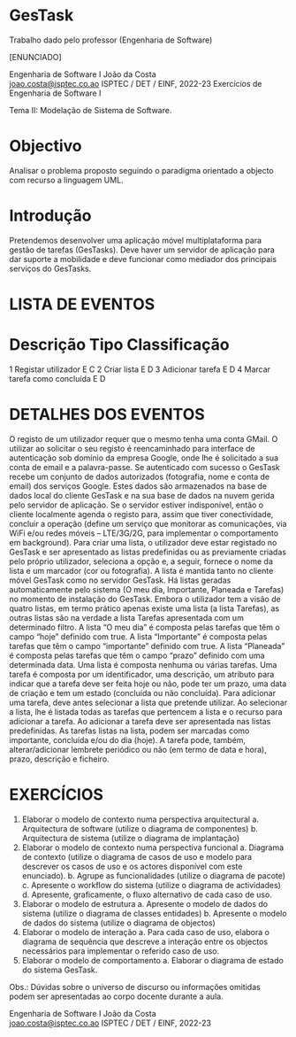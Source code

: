 # GesTask
 Trabalho dado pelo professor (Engenharia de Software)

[ENUNCIADO]

Engenharia de Software I 
João da Costa  
joao.costa@isptec.co.ao 
ISPTEC / DET / EINF, 2022-23 
Exercícios de Engenharia de Software I 
 
Tema II: Modelação de Sistema de Software. 
 
# Objectivo 
Analisar o problema proposto seguindo o paradigma orientado a objecto com recurso a 
linguagem UML. 
# Introdução 
Pretendemos desenvolver uma aplicação móvel multiplataforma para gestão de tarefas 
(GesTasks). Deve haver um servidor de aplicação para dar suporte a mobilidade e deve 
funcionar como mediador dos principais serviços do GesTasks. 

# LISTA DE EVENTOS 
#  Descrição  Tipo  Classificação
1  Registar utilizador  E  C 
2  Criar lista  E  D 
3  Adicionar tarefa  E  D 
4  Marcar tarefa como concluída   E  D 
 
# DETALHES DOS EVENTOS 
O registo de um utilizador requer que o mesmo tenha uma conta GMail. O utilizar ao solicitar o seu registo é reencaminhado para interface de autenticação sob domínio da empresa Google, onde lhe é solicitado a sua conta de email e a palavra-passe. Se autenticado com sucesso o 
GesTask recebe um conjunto de dados autorizados (fotografia, nome e conta de email) dos serviços Google. Estes dados são armazenados na base de dados local do cliente GesTask e na sua base de dados na nuvem gerida pelo servidor de aplicação. Se o servidor estiver indisponível, então o cliente localmente agenda o registo para, assim que tiver conectividade, 
concluir a operação (define um serviço que monitorar as comunicações, via WiFi e/ou redes móveis – LTE/3G/2G, para implementar o comportamento em background). 
Para criar uma lista, o utilizador deve estar registado no GesTask e ser apresentado as listas predefinidas ou as previamente criadas pelo próprio utilizador, seleciona a opção e, a seguir, fornece o nome da lista e um marcador (cor ou fotografia). A lista é mantida tanto no cliente móvel GesTask como no servidor GesTask. Há listas geradas automaticamente pelo sistema (O 
meu dia, Importante, Planeada e Tarefas) no momento de instalação do GesTask. Embora o utilizador tem a visão de quatro listas, em termo prático apenas existe uma lista (a lista Tarefas), as outras listas são na verdade a lista Tarefas apresentada com um determinado filtro. A lista “O meu dia” é composta pelas tarefas que têm o campo “hoje” definido com true. 
A lista “Importante” é composta pelas tarefas que têm o campo “importante” definido com true. A lista “Planeada” é composta pelas tarefas que têm o campo “prazo” definido com uma determinada data.
Uma lista é composta nenhuma ou várias tarefas. Uma tarefa é composta por um 
identificador, uma descrição, um atributo para indicar que a tarefa deve ser feita hoje ou não, pode ter um prazo, uma data de criação e tem um estado (concluída ou não concluída). 
Para adicionar uma tarefa, deve antes selecionar a lista que pretende utilizar. Ao selecionar a lista, lhe é listada todas as tarefas que pertencem a lista e o recurso para adicionar a tarefa. Ao adicionar a tarefa deve ser apresentada nas listas predefinidas. As tarefas listas na lista, podem ser marcadas como importante, concluída e/ou do dia (hoje). A tarefa pode, também, alterar/adicionar lembrete periódico ou não (em termo de data e hora), prazo, descrição e ficheiro. 
 
# EXERCÍCIOS 
 
1.  Elaborar o modelo de contexto numa perspectiva arquitectural 
a.  Arquitectura de software (utilize o diagrama de componentes) 
b.  Arquitectura de sistema (utilize o diagrama de implantação) 
2.  Elaborar o modelo de contexto numa perspectiva funcional 
a.  Diagrama de contexto (utilize o diagrama de casos de uso e modelo para 
descrever os casos de uso e os actores disponível com este enunciado). 
b.  Agrupe as funcionalidades (utilize o diagrama de pacote) 
c.  Apresente o workflow do sistema (utilize o diagrama de actividades) 
d.  Apresente, graficamente, o fluxo alternativo de cada caso de uso. 
3.  Elaborar o modelo de estrutura 
a.  Apresente o modelo de dados do sistema (utilize o diagrama de classes 
entidades) 
b.  Apresente o modelo de dados do sistema (utilize o diagrama de objectos) 
4.  Elaborar o modelo de interação 
a.  Para cada caso de uso, elabora o diagrama de sequência que descreve a 
interação entre os objectos necessários para implementar o referido caso de 
uso. 
5.  Elaborar o modelo de comportamento 
a.  Elaborar o diagrama de estado do sistema GesTask. 
 

Obs.: Dúvidas sobre o universo de discurso ou informações omitidas podem ser apresentadas ao corpo docente durante a aula. 
 
Engenharia de Software I 
João da Costa  
joao.costa@isptec.co.ao 
ISPTEC / DET / EINF, 2022-23 
